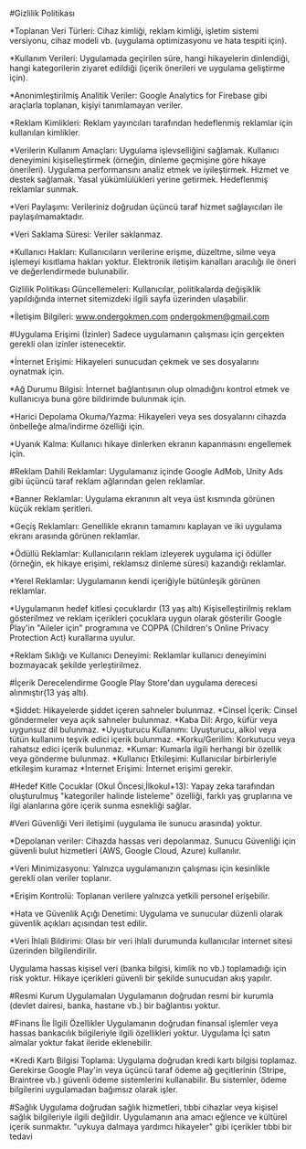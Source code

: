 #Gizlilik Politikası

*Toplanan Veri Türleri:
Cihaz kimliği, reklam kimliği, işletim sistemi versiyonu, cihaz modeli vb. (uygulama optimizasyonu ve hata tespiti için).

*Kullanım Verileri:
Uygulamada geçirilen süre, hangi hikayelerin dinlendiği, hangi kategorilerin ziyaret edildiği (içerik önerileri ve uygulama geliştirme için).

*Anonimleştirilmiş Analitik Veriler:
Google Analytics for Firebase gibi araçlarla toplanan, kişiyi tanımlamayan veriler.

*Reklam Kimlikleri:
Reklam yayıncıları tarafından hedeflenmiş reklamlar için kullanılan kimlikler.

*Verilerin Kullanım Amaçları:
Uygulama işlevselliğini sağlamak.
Kullanıcı deneyimini kişiselleştirmek (örneğin, dinleme geçmişine göre hikaye önerileri).
Uygulama performansını analiz etmek ve iyileştirmek.
Hizmet ve destek sağlamak.
Yasal yükümlülükleri yerine getirmek.
Hedeflenmiş reklamlar sunmak.

*Veri Paylaşımı:
Verileriniz doğrudan üçüncü taraf hizmet sağlayıcıları ile paylaşılmamaktadır. 

*Veri Saklama Süresi:
Veriler saklanmaz.

*Kullanıcı Hakları:
Kullanıcıların verilerine erişme, düzeltme, silme veya işlemeyi kısıtlama hakları yoktur.
Elektronik iletişim kanalları aracılığı ile öneri ve değerlendirmede bulunabilir.

Gizlilik Politikası Güncellemeleri: Kullanıcılar, politikalarda değişiklik yapıldığında internet sitemizdeki ilgili sayfa üzerinden ulaşabilir.

*İletişim Bilgileri:
www.ondergokmen.com
ondergokmen@gmail.com

#Uygulama Erişimi (İzinler)
Sadece uygulamanın çalışması için gerçekten gerekli olan izinler istenecektir.

*İnternet Erişimi:
Hikayeleri sunucudan çekmek ve ses dosyalarını oynatmak için.

*Ağ Durumu Bilgisi:
İnternet bağlantısının olup olmadığını kontrol etmek ve kullanıcıya buna göre bildirimde bulunmak için.

*Harici Depolama Okuma/Yazma:
Hikayeleri veya ses dosyalarını cihazda önbelleğe alma/indirme özelliği için.

*Uyanık Kalma:
Kullanıcı hikaye dinlerken ekranın kapanmasını engellemek için.

#Reklam
Dahili Reklamlar:
Uygulamanız içinde Google AdMob, Unity Ads gibi üçüncü taraf reklam ağlarından gelen reklamlar.

*Banner Reklamlar:
Uygulama ekranının alt veya üst kısmında görünen küçük reklam şeritleri.

*Geçiş Reklamları:
Genellikle ekranın tamamını kaplayan ve iki uygulama ekranı arasında görünen reklamlar.

*Ödüllü Reklamlar:
Kullanıcıların reklam izleyerek uygulama içi ödüller (örneğin, ek hikaye erişimi, reklamsız dinleme süresi) kazandığı reklamlar.

*Yerel Reklamlar:
Uygulamanın kendi içeriğiyle bütünleşik görünen reklamlar.

*Uygulamanın hedef kitlesi çocuklardır (13 yaş altı)
Kişiselleştirilmiş reklam gösterilmez ve reklam içerikleri çocuklara uygun olarak gösterilir
Google Play'in "Aileler için" programına ve COPPA (Children's Online Privacy Protection Act) kurallarına uyulur.

*Reklam Sıklığı ve Kullanıcı Deneyimi: Reklamlar kullanıcı deneyimini bozmayacak şekilde yerleştirilmez.

#İçerik Derecelendirme
Google Play Store'dan uygulama derecesi alınmıştır(13 yaş altı).

*Şiddet: Hikayelerde şiddet içeren sahneler bulunmaz.
*Cinsel İçerik: Cinsel göndermeler veya açık sahneler bulunmaz.
*Kaba Dil: Argo, küfür veya uygunsuz dil bulunmaz.
*Uyuşturucu Kullanımı: Uyuşturucu, alkol veya tütün kullanımı teşvik edici içerik bulunmaz.
*Korku/Gerilim: Korkutucu veya rahatsız edici içerik bulunmaz.
*Kumar: Kumarla ilgili herhangi bir özellik veya gönderme bulunmaz.
*Kullanıcı Etkileşimi: Kullanıcılar birbirleriyle etkileşim kuramaz
*İnternet Erişimi: İnternet erişimi gerekir. 

#Hedef Kitle
Çocuklar (Okul Öncesi,İlkokul+13):
Yapay zeka tarafından oluşturulmuş "kategoriler halinde listeleme" özelliği, farklı yaş gruplarına ve ilgi alanlarına göre içerik sunma esnekliği sağlar.

#Veri Güvenliği
Veri iletişimi (uygulama ile sunucu arasında) yoktur.

*Depolanan veriler: Cihazda hassas veri depolanmaz.
Sunucu Güvenliği için güvenli bulut hizmetleri (AWS, Google Cloud, Azure) kullanılır.

*Veri Minimizasyonu:
Yalnızca uygulamanızın çalışması için kesinlikle gerekli olan veriler toplanır.

*Erişim Kontrolü:
Toplanan verilere yalnızca yetkili personel erişebilir.

*Hata ve Güvenlik Açığı Denetimi:
Uygulama ve sunucular düzenli olarak güvenlik açıkları açısından test edilir.

*Veri İhlali Bildirimi:
Olası bir veri ihlali durumunda kullanıcılar internet sitesi üzerinden bilgilendirilir.

Uygulama hassas kişisel veri (banka bilgisi, kimlik no vb.) toplamadığı için risk yoktur.
Hikaye içerikleri güvenli bir şekilde sunucudan akış yapılır.

#Resmi Kurum Uygulamaları
Uygulamanın doğrudan resmi bir kurumla (devlet dairesi, banka, hastane vb.) bir bağlantısı yoktur.

#Finans İle İlgili Özellikler
Uygulamanın doğrudan finansal işlemler veya hassas bankacılık bilgileriyle ilgili özellikleri yoktur.
Uygulama İçi satın almalar yoktur fakat ileride eklenebilir.

*Kredi Kartı Bilgisi Toplama:
Uygulama doğrudan kredi kartı bilgisi toplamaz.
Gerekirse Google Play'in veya üçüncü taraf ödeme ağ geçitlerinin (Stripe, Braintree vb.) güvenli ödeme sistemlerini kullanabilir. Bu sistemler, ödeme bilgilerini uygulamadan bağımsız olarak işler.

#Sağlık
Uygulama doğrudan sağlık hizmetleri, tıbbi cihazlar veya kişisel sağlık bilgileriyle ilgili değildir.
Uygulamanın ana amacı eğlence ve kültürel içerik sunmaktır.
"uykuya dalmaya yardımcı hikayeler" gibi içerikler tıbbi bir tedavi

</body></html>
